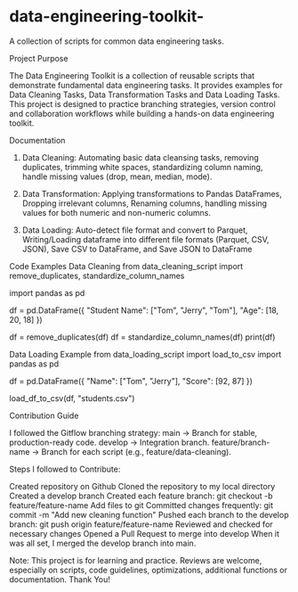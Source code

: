 # data-engineering-toolkit-
A collection of scripts for common data engineering tasks.

Project Purpose

The Data Engineering Toolkit is a collection of reusable scripts that demonstrate fundamental data engineering tasks. It provides examples for Data Cleaning Tasks, Data Transformation Tasks and Data Loading Tasks. This project is designed to practice branching strategies, version control and collaboration workflows while building a hands-on data engineering toolkit.

Documentation
1. Data Cleaning: Automating basic data cleansing tasks, removing duplicates, trimming white spaces, standardizing column naming, handle missing values (drop, mean, median, mode).
   
2. Data Transformation: Applying transformations to Pandas DataFrames, Dropping irrelevant columns, Renaming columns, handling missing values for both numeric and non-numeric columns.

3. Data Loading: Auto-detect file format and convert to Parquet, Writing/Loading dataframe into different file formats (Parquet, CSV, JSON), Save CSV to DataFrame, and Save JSON to DataFrame


Code Examples
Data Cleaning
from data_cleaning_script import remove_duplicates, standardize_column_names

import pandas as pd

df = pd.DataFrame({
    "Student Name": ["Tom", "Jerry", "Tom"],
    "Age": [18, 20, 18]
})

df = remove_duplicates(df)
df = standardize_column_names(df)
print(df)

Data Loading Example
from data_loading_script import load_to_csv
import pandas as pd

df = pd.DataFrame({
    "Name": ["Tom", "Jerry"],
    "Score": [92, 87]
})

load_df_to_csv(df, "students.csv")


Contribution Guide

I followed the Gitflow branching strategy:
main → Branch for stable, production-ready code.
develop → Integration branch.
feature/branch-name → Branch for each script (e.g., feature/data-cleaning).

Steps I followed to Contribute:

Created repository on Github
Cloned the repository to my local directory
Created a develop branch
Created each feature branch: git checkout -b feature/feature-name
Add files to git
Committed changes frequently: git commit -m "Add new cleaning function"
Pushed each branch to the develop branch: git push origin feature/feature-name
Reviewed and checked for necessary changes
Opened a Pull Request to merge into develop
When it was all set, I merged the develop branch into main.


Note: This project is for learning and practice. Reviews are welcome, especially on scripts, code guidelines, optimizations, additional functions or documentation. Thank You!
